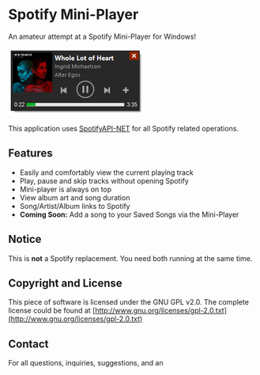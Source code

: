 # Spotify Mini-Player
An amateur attempt at a Spotify Mini-Player for Windows!

![screenshot](https://raw.githubusercontent.com/nicoskia/spotifyminiplayer/master/spotify.PNG)

This application uses [SpotifyAPI-NET](https://github.com/JohnnyCrazy/SpotifyAPI-NET) for all Spotify related operations.

## Features
* Easily and comfortably view the current playing track
* Play, pause and skip tracks without opening Spotify
* Mini-player is always on top 
* View album art and song duration
* Song/Artist/Album links to Spotify
* **Coming Soon:** Add a song to your Saved Songs via the Mini-Player

## Notice
This is **not** a Spotify replacement. You need both running at the same time.

## Copyright and License
This piece of software is licensed under the GNU GPL v2.0. The complete license could be found at [http://www.gnu.org/licenses/gpl-2.0.txt](http://www.gnu.org/licenses/gpl-2.0.txt)

## Contact
For all questions, inquiries, suggestions, and an
